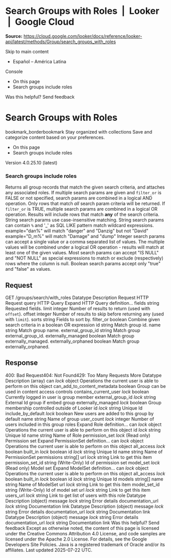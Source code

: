 # Search Groups with Roles  |  Looker  |  Google Cloud

**Source:** https://cloud.google.com/looker/docs/reference/looker-api/latest/methods/Group/search_groups_with_roles

Skip to main content 


  * Español – América Latina

Console 
  * On this page
  * Search groups include roles




Was this helpful?
Send feedback 
#  Search Groups with Roles
bookmark_borderbookmark Stay organized with collections  Save and categorize content based on your preferences.
  * On this page
  * Search groups include roles


Version 4.0.25.10 (latest) 
### Search groups include roles
Returns all group records that match the given search criteria, and attaches any associated roles.
If multiple search params are given and `filter_or` is FALSE or not specified, search params are combined in a logical AND operation. Only rows that match _all_ search param criteria will be returned.
If `filter_or` is TRUE, multiple search params are combined in a logical OR operation. Results will include rows that match **any** of the search criteria.
String search params use case-insensitive matching. String search params can contain `%` and '_' as SQL LIKE pattern match wildcard expressions. example="dan%" will match "danger" and "Danzig" but not "David" example="D_m%" will match "Damage" and "dump"
Integer search params can accept a single value or a comma separated list of values. The multiple values will be combined under a logical OR operation - results will match at least one of the given values.
Most search params can accept "IS NULL" and "NOT NULL" as special expressions to match or exclude (respectively) rows where the column is null.
Boolean search params accept only "true" and "false" as values.
## Request
GET /groups/search/with_roles 
Datatype
Description
Request
HTTP Request 
query
HTTP Query 
Expand HTTP Query definition... 
fields
string 
Requested fields.
limit
integer 
Number of results to return (used with `offset`).
offset
integer 
Number of results to skip before returning any (used with `limit`).
sorts
string 
Fields to sort by.
filter_or
boolean 
Combine given search criteria in a boolean OR expression
id
string 
Match group id.
name
string 
Match group name.
external_group_id
string 
Match group external_group_id.
externally_managed
boolean 
Match group externally_managed.
externally_orphaned
boolean 
Match group externally_orphaned.
## Response
400: Bad Request404: Not Found429: Too Many Requests More
Datatype
Description
(array)
can
_lock_
object 
Operations the current user is able to perform on this object
can_add_to_content_metadata
boolean 
Group can be used in content access controls
contains_current_user
_lock_
boolean 
Currently logged in user is group member
external_group_id
_lock_
string 
External Id group if embed group
externally_managed
_lock_
boolean 
Group membership controlled outside of Looker
id
_lock_
string 
Unique Id
include_by_default
_lock_
boolean 
New users are added to this group by default
name
string 
Name of group
user_count
_lock_
integer 
Number of users included in this group
roles
Expand Role definition... 
can
_lock_
object 
Operations the current user is able to perform on this object
id
_lock_
string 
Unique Id
name
string 
Name of Role
permission_set
_lock_
(Read only) Permission set
Expand PermissionSet definition... 
can
_lock_
object 
Operations the current user is able to perform on this object
all_access
_lock_
boolean 
built_in
_lock_
boolean 
id
_lock_
string 
Unique Id
name
string 
Name of PermissionSet
permissions
string[] 
url
_lock_
string 
Link to get this item
permission_set_id
string 
(Write-Only) Id of permission set
model_set
_lock_
(Read only) Model set
Expand ModelSet definition... 
can
_lock_
object 
Operations the current user is able to perform on this object
all_access
_lock_
boolean 
built_in
_lock_
boolean 
id
_lock_
string 
Unique Id
models
string[] 
name
string 
Name of ModelSet
url
_lock_
string 
Link to get this item
model_set_id
string 
(Write-Only) Id of model set
url
_lock_
string 
Link to get this item
users_url
_lock_
string 
Link to get list of users with this role
Datatype
Description
(object)
message
_lock_
string 
Error details
documentation_url
_lock_
string 
Documentation link
Datatype
Description
(object)
message
_lock_
string 
Error details
documentation_url
_lock_
string 
Documentation link
Datatype
Description
(object)
message
_lock_
string 
Error details
documentation_url
_lock_
string 
Documentation link
Was this helpful?
Send feedback 
Except as otherwise noted, the content of this page is licensed under the Creative Commons Attribution 4.0 License, and code samples are licensed under the Apache 2.0 License. For details, see the Google Developers Site Policies. Java is a registered trademark of Oracle and/or its affiliates.
Last updated 2025-07-22 UTC.


